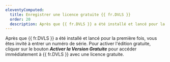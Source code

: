 ```yaml
---
eleventyComputed:
  title: Enregistrer une licence gratuite {{ fr.DVLS }}
  order: 20
  description: Après que {{ fr.DVLS }} a été installé et lancé pour la première fois, vous êtes invité à entrer un numéro de série.
---
```

Après que {{ fr.DVLS }} a été installé et lancé pour la première fois, vous êtes invité à entrer un numéro de série. Pour activer l'édition gratuite, cliquer sur le bouton ***Activer la Version Gratuite*** pour accéder immédiatement à {{ fr.DVLS }} avec une licence gratuite.
